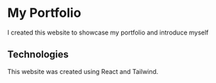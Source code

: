 # My Portfolio

I created this website to showcase my portfolio and introduce myself

## Technologies

This website was created using React and Tailwind.
